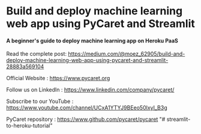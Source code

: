 # Build and deploy machine learning web app using PyCaret and Streamlit
#### A beginner's guide to deploy machine learning app on Heroku PaaS

Read the complete post: https://medium.com/@moez_62905/build-and-deploy-machine-learning-web-app-using-pycaret-and-streamlit-28883a569104

Official Website : https://www.pycaret.org

Follow us on LinkedIn : https://www.linkedin.com/company/pycaret/

Subscribe to our YouTube : https://www.youtube.com/channel/UCxA1YTYJ9BEeo50lxyI_B3g

PyCaret repository : https://www.github.com/pycaret/pycaret
"# streamlit-to-heroku-tutorial" 
